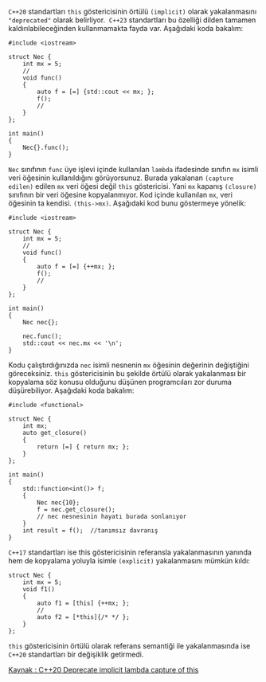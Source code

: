 `C++20` standartları `this` göstericisinin örtülü `(implicit)` olarak yakalanmasını `"deprecated"` olarak belirliyor. 
`C++23` standartları bu özelliği dilden tamamen kaldırılabileceğinden kullanmamakta fayda var. Aşağıdaki koda bakalım:

```
#include <iostream>

struct Nec {
	int mx = 5;
	//
	void func()
	{
		auto f = [=] {std::cout << mx; };
		f();
		//
	}
};

int main()
{
	Nec{}.func();
}
```
`Nec` sınıfının `func` üye işlevi içinde kullanılan `lambda` ifadesinde sınıfın `mx` isimli veri öğesinin kullanıldığını görüyorsunuz. 
Burada yakalanan `(capture edilen)` edilen `mx` veri öğesi değil `this` göstericisi. 
Yani `mx` kapanış `(closure)` sınıfının bir veri öğesine kopyalanmıyor. 
Kod içinde kullanılan `mx`, veri öğesinin ta kendisi. `(this->mx)`. Aşağıdaki kod bunu göstermeye yönelik:

```
#include <iostream>

struct Nec {
	int mx = 5;
	//
	void func()
	{
		auto f = [=] {++mx; };
		f();
		//
	}
};

int main()
{
	Nec nec{};

	nec.func();
	std::cout << nec.mx << '\n';
}
```

Kodu çalıştırdığınızda `nec` isimli nesnenin `mx` öğesinin değerinin değiştiğini göreceksiniz.
`this` göstericisinin bu şekilde örtülü olarak yakalanması bir kopyalama söz konusu olduğunu düşünen programcıları zor duruma düşürebiliyor. Aşağıdaki koda bakalım:

```
#include <functional>

struct Nec {
	int mx;
	auto get_closure()
	{
		return [=] { return mx; };
	}
};

int main()
{
	std::function<int()> f;
	{
		Nec nec{10};
		f = nec.get_closure();
		// nec nesnesinin hayatı burada sonlanıyor
	}
	int result = f();  //tanımsız davranış
}
```

`C++17` standartları ise this göstericisinin referansla yakalanmasının yanında hem de kopyalama yoluyla isimle `(explicit)` yakalanmasını mümkün kıldı:

```
struct Nec {
	int mx = 5;
	void f1()
	{
		auto f1 = [this] {++mx; };
		//
		auto f2 = [*this]{/* */ };
	}
};
```

`this` göstericisinin örtülü olarak referans semantiği ile yakalanmasında ise `C++20` standartları bir değişiklik getirmedi.

[Kaynak : C++20 Deprecate implicit lambda capture of this](https://cpplover.blogspot.com/2019/07/c20-deprecate-implicit-lambda-capture.html)

